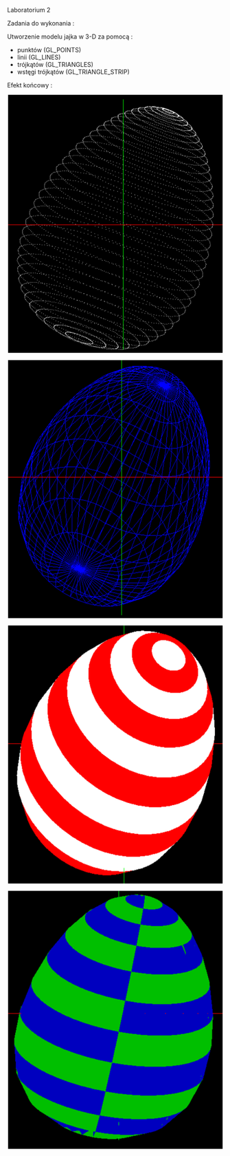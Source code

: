 Laboratorium 2

Zadania do wykonania :

Utworzenie modelu jajka w 3-D za pomocą :

- punktów (GL_POINTS)
- linii (GL_LINES)
- trójkątów (GL_TRIANGLES)
- wstęgi trójkątów (GL_TRIANGLE_STRIP)

Efekt końcowy :

<p align="center">
  <img width="500" height="600" src="../images/Egg_Dots.png">
</p>

<p align="center">
  <img width="500" height="600" src="../images/Egg_Lines.png">
</p>

<p align="center">
  <img width="500" height="600" src="../images/Egg_Triangles.png">
</p>

<p align="center">
  <img width="500" height="600" src="../images/Egg_Strip.png">
</p>